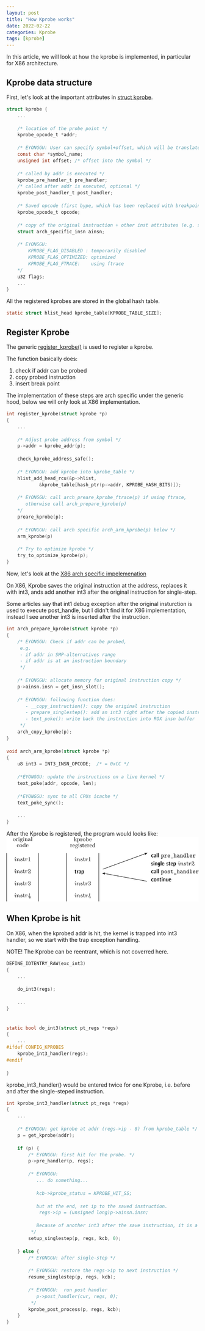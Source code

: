 ```yaml
---
layout: post
title: "How Kprobe works"
date: 2022-02-22
categories: Kprobe
tags: [kprobe]
---
```


In this article, we will look at how the kprobe is implemented, in particular for X86 architecture.

## Kprobe data structure

First, let's look at the important attributes in [struct kprobe](https://github.com/torvalds/linux/blob/master/include/linux/kprobes.h#L59).

```c
struct kprobe {
    ...

    /* location of the probe point */
    kprobe_opcode_t *addr;

    /* EYONGGU: User can specify symbol+offset, which will be translated to addr */
    const char *symbol_name;
    unsigned int offset; /* offset into the symbol */

    /* called by addr is executed */
    kprobe_pre_handler_t pre_handler;
    /* called after addr is executed, optional */
    kprobe_post_handler_t post_handler;

    /* Saved opcode (first bype, which has been replaced with breakpoint) */
    kprobe_opcode_t opcode;

    /* copy of the original instruction + other inst attributes (e.g. size, type) */
    struct arch_specific_insn ainsn;

    /* EYONGGU:
        KPROBE_FLAG_DISABLED : temporarily disabled
        KPROBE_FLAG_OPTIMIZED: optimized
        KPROBE_FLAG_FTRACE:    using ftrace
    */
    u32 flags;
    ...
}
```

All the registered kprobes are stored in the global hash table.

```c
static struct hlist_head kprobe_table[KPROBE_TABLE_SIZE];
```


## Register Kprobe

The generic [register_kprobe()](https://github.com/torvalds/linux/blob/master/kernel/kprobes.c#L1632) is used to register a kprobe.

The function basically does:
1. check if addr can be probed
2. copy probed instruction
3. insert break point

The implementation of these steps are arch specific under the generic hood, below we will only look at X86 implementation.

```c
int register_kprobe(struct kprobe *p)
{
    ...

    /* Adjust probe address from symbol */
    p->addr = kprobe_addr(p);

    check_kprobe_address_safe();

    /* EYONGGU: add kprobe into kprobe_table */
    hlist_add_head_rcu(&p->hlist,
            &kprobe_table[hash_ptr(p->addr, KPROBE_HASH_BITS)]);

    /* EYONGGU: call arch_preare_kprobe_ftrace(p) if using ftrace,
       otherwise call arch_prepare_kprobe(p)
    */
    preare_kprobe(p);

    /* EYONGGU: call arch specific arch_arm_kprobe(p) below */
    arm_kprobe(p)

    /* Try to optimize kprobe */
    try_to_optimize_kprobe(p);
}
```
Now, let's look at the [X86 arch specific impelemenation](https://github.com/torvalds/linux/blob/master/arch/x86/kernel/kprobes/core.c#L722)

On X86, Kprobe saves the original instruction at the address, replaces it with int3, ands add another int3 after the original instruction for single-step.

Some articles say that int1 debug exception after the original insturction is used to execute post_handle, but I didn't find it for X86 implementation, instead I see another int3 is inserted after the instruction.
```c
int arch_prepare_kprobe(struct kprobe *p)
{
    /* EYONGGU: Check if addr can be probed,
     e.g.
     - if addr in SMP-alternatives range
     - if addr is at an instruction boundary
     */

    /* EYONGGU: allocate memory for original instruction copy */
    p->ainsn.insn = get_insn_slot();

    /* EYONGGU: following function does:
       - __copy_instruction(): copy the original instruction
       - prepare_singlestep(): add an int3 right after the copied instruction for single-step
       - text_poke(): write back the instruction into ROX insn buffer
     */
    arch_copy_kprobe(p);
}

void arch_arm_kprobe(struct kprobe *p)
{
    u8 int3 = INT3_INSN_OPCODE;  /* = 0xCC */

    /*EYONGGU: update the instructions on a live kernel */
    text_poke(addr, opcode, len);

    /*EYONGGU: sync to all CPUs icache */
    text_poke_sync();

    ...
}
```

After the Kprobe is registered, the program would looks like:
![Kprobed code](/assets/kprobe_diag1.png)


## When Kprobe is hit

On X86, when the kprobed addr is hit, the kernel is trapped into int3 handler, so we start with the trap exception handling.

NOTE! The Kprobe can be reentrant, which is not coverred here.

```c
DEFINE_IDTENTRY_RAW(exc_int3)
{
    ...

    do_int3(regs);

    ...
}


static bool do_int3(struct pt_regs *regs)
{
    ...
#ifdef CONFIG_KPROBES
    kprobe_int3_handler(regs);
#endif

}
```

kprobe_int3_handler() would be entered twice for one Kprobe, i.e. before and after the single-steped instruction.

```c
int kprobe_int3_handler(struct pt_regs *regs)
{
    ...

    /* EYONGGU: get kprobe at addr (regs->ip - 8) from kprobe_table */
    p = get_kprobe(addr);

    if (p) {
        /* EYONGGU: first hit for the probe. */
        p->pre_handler(p, regs);

        /* EYONGGU:
           ... do something...

           kcb->kprobe_status = KPROBE_HIT_SS;

           but at the end, set ip to the saved instruction.
            regs->ip = (unsigned long)p->ainsn.insn;

           Because of another int3 after the save instruction, it is a single step.
         */
        setup_singlestep(p, regs, kcb, 0);

    } else {
        /* EYONGGU: after single-step */

        /* EYONGGU: restore the regs->ip to next instruction */
        resume_singlestep(p, regs, kcb);

        /* EYONGGU:  run post handler
           p->post_handler(cur, regs, 0);
         */
        kprobe_post_process(p, regs, kcb);
    }
}
```



